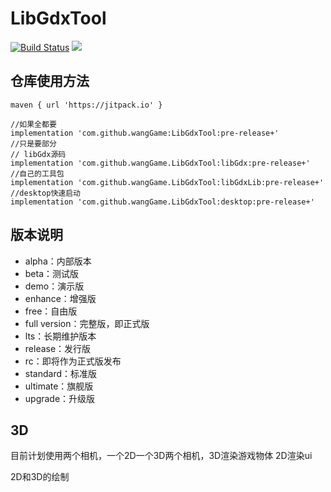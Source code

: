 # LibGdxTool

[![Build Status](https://img.shields.io/github/actions/workflow/status/wangGame/LibGdxTool3D/gradle.yml?branch=master)](https://github.com/wangGame/LibGdxTool3D/actions)
[![](https://jitpack.io/v/wangGame/LibGdxTool.svg)](https://jitpack.io/#wangGame/LibGdxTool3D)

## 仓库使用方法

```
maven { url 'https://jitpack.io' }
   
//如果全都要
implementation 'com.github.wangGame:LibGdxTool:pre-release+'
//只是要部分
// libGdx源码   
implementation 'com.github.wangGame.LibGdxTool:libGdx:pre-release+'
//自己的工具包
implementation 'com.github.wangGame.LibGdxTool:libGdxLib:pre-release+'
//desktop快速启动
implementation 'com.github.wangGame.LibGdxTool:desktop:pre-release+'
```

## 版本说明

- alpha：内部版本
- beta：测试版
- demo：演示版
- enhance：增强版
- free：自由版
- full version：完整版，即正式版
- lts：长期维护版本
- release：发行版
- rc：即将作为正式版发布
- standard：标准版
- ultimate：旗舰版
- upgrade：升级版


## 3D

目前计划使用两个相机，一个2D一个3D两个相机，3D渲染游戏物体  2D渲染ui

2D和3D的绘制



